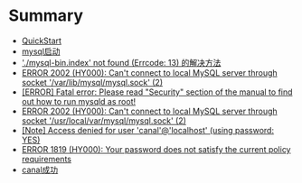 # Summary

* [QuickStart](README.md)
* [mysql启动](mysqlqi-dong.md)
* ['./mysql-bin.index' not found \(Errcode: 13\) 的解决方法](mysql-binindex-not-found-errcode-13-de-jie-jue-fang-fa.md)
* [ERROR 2002 \(HY000\): Can't connect to local MySQL server through socket '/var/lib/mysql/mysql.sock' \(2\)](error-2002-hy000-cant-connect-to-local-mysql-server-through-socket-varlibmysqlmysqlsock-2.md)
* [\[ERROR\] Fatal error: Please read "Security" section of the manual to find out how to run mysqld as root!](error-fatal-error-please-read-security-section-of-the-manual-to-find-out-how-to-run-mysqld-as-root.md)
* [ERROR 2002 \(HY000\): Can't connect to local MySQL server through socket '/usr/local/var/mysql/mysql.sock' \(2\)](error-2002-hy000-cant-connect-to-local-mysql-server-through-socket-usrlocalvarmysqlmysqlsock-2.md)
* [\[Note\] Access denied for user 'canal'@'localhost' \(using password: YES\)](note-access-denied-for-user-canallocalhost-using-password-yes.md)
* [ERROR 1819 \(HY000\): Your password does not satisfy the current policy requirements](error-1819-hy000-your-password-does-not-satisfy-the-current-policy-requirements.md)
* [canal成功](canalcheng-gong.md)

